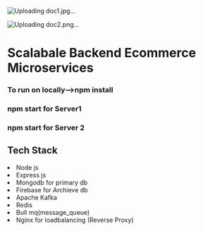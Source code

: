 ![Uploading doc1.jpg…]()

![Uploading doc2.png…]()

<h1>Scalabale Backend Ecommerce Microservices</h1>
<h3>To run on locally-->npm install</h3>
<h3>npm start for Server1</h3>
<h3>npm start for Server 2</h3>

<h2>Tech Stack</h2>
<li>Node js</li>
<li>Express js</li>
<li>Mongodb for primary db</li>
<li>Firebase for Archieve db</li>
<Li>Apache Kafka</Li>
<li>Redis</li>
<li>Bull mq(message_queue)</li>
<li>Nginx for loadbalancing (Reverse Proxy)</li>
